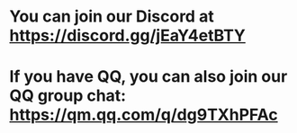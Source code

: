 # You can join our Discord at https://discord.gg/jEaY4etBTY

# If you have QQ, you can also join our QQ group chat: https://qm.qq.com/q/dg9TXhPFAc
